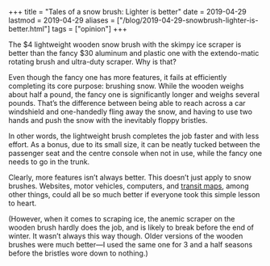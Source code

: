 +++
title = "Tales of a snow brush: Lighter is better"
date = 2019-04-29
lastmod = 2019-04-29
aliases = ["/blog/2019-04-29-snowbrush-lighter-is-better.html"]
tags = ["opinion"]
+++

The $4 lightweight wooden snow brush with the skimpy ice scraper is better than the fancy $30 aluminum and plastic one with the extendo-matic rotating brush and ultra-duty scraper. Why is that?

Even though the fancy one has more features, it fails at efficiently completing its core purpose: brushing snow.<!--more--> While the wooden weighs about half a pound, the fancy one is significantly longer and weighs several pounds. That’s the difference between being able to reach across a car windshield and one-handedly fling away the snow, and having to use two hands and push the snow with the inevitably floppy bristles.

In other words, the lightweight brush completes the job faster and with less effort. As a bonus, due to its small size, it can be neatly tucked between the passenger seat and the centre console when not in use, while the fancy one needs to go in the trunk.

Clearly, more features isn’t always better. This doesn’t just apply to snow brushes. Websites, motor vehicles, computers, and [transit maps](/blog/barrie-transit-map.html), among other things, could all be so much better if everyone took this simple lesson to heart.

(However, when it comes to scraping ice, the anemic scraper on the wooden brush hardly does the job, and is likely to break before the end of winter. It wasn’t always this way though. Older versions of the wooden brushes were much better—I used the same one for 3 and a half seasons before the bristles wore down to nothing.)
